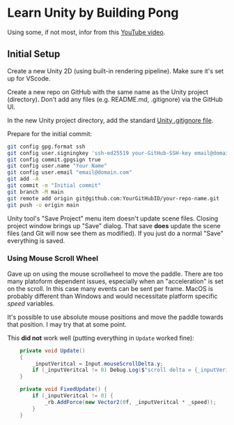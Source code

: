 # Learn Unity by Building Pong

Using some, if not most, infor from this [YouTube video](https://youtu.be/AcpaYq0ihaM?si=GIpdKO1LQGol7Rn9).
## Initial Setup

Create a new Unity 2D (using built-in rendering pipeline). Make sure it's set up for VScode.

Create a new repo on GitHub with the same name as the Unity project (directory). Don't add any files (e.g. README.md, .gitignore) via the GitHub UI.

In the new Unity project directory, add the standard [Unity .gitignore file](https://github.com/github/gitignore/blob/main/Unity.gitignore).

Prepare for the initial commit:

```sh
git config gpg.format ssh
git config user.signingkey 'ssh-ed25519 your-GitHub-SSH-key email@domain.com'
git config commit.gpgsign true
git config user.name "Your Name"
git config user.email "email@domain.com"
git add -A
git commit -m "Initial commit"
git branch -M main
git remote add origin git@github.com:YourGitHubID/your-repo-name.git
git push -u origin main
```

Unity tool's "Save Project" menu item doesn't update scene files.
Closing project window brings up "Save" dialog. That save **does**
update the scene files (and Git will now see them as modified). If
you just do a normal "Save" everything is saved.

### Using Mouse Scroll Wheel
Gave up on using the mouse scrollwheel to move the paddle. There
are too many platoform dependent issues, especially when an
"acceleration" is set on the scroll. In this case many events
can be sent per frame. MacOS is probably different than Windows
and would necessitate platform specific _speed_ variables.

It's possible to use absolute mouse positions and move the
paddle towards that position. I may try that at some point.

This **did not** work well (putting everything in `Update`
worked fine):
```cs
    private void Update()
    {
        _inputVeritcal = Input.mouseScrollDelta.y;
        if (_inputVeritcal != 0) Debug.Log($"scroll delta = {_inputVeritcal}");
    }

    private void FixedUpdate() {
        if (_inputVeritcal != 0) {
            _rb.AddForce(new Vector2(0f, _inputVeritcal * _speed));
        }
    }
```